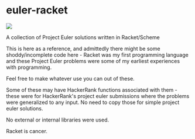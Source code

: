 # euler-racket
[<img src="https://projecteuler.net/profile/kronicmage.png">](https://projecteuler.net/progress=kronicmage)

A collection of Project Euler solutions written in Racket/Scheme

This is here as a reference, and admittedly there might be some shoddy/incomplete code here - Racket was my first programming language and these Project Euler problems were some of my earliest experiences with programming.

Feel free to make whatever use you can out of these.

Some of these may have HackerRank functions associated with them - these were for HackerRank's project euler submissions where the problems were generalized to any input. No need to copy those for simple project euler solutions.

No external or internal libraries were used.

Racket is cancer.
